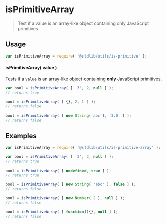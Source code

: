 # isPrimitiveArray

> Test if a value is an array-like object containing only JavaScript primitives.

<!-- <usage> -->

## Usage

``` javascript
var isPrimitiveArray = require( '@stdlib/utils/is-primitive' );
```

#### isPrimitiveArray( value )

Tests if a `value` is an array-like object containing __only__ JavaScript primitives.

``` javascript
var bool = isPrimitiveArray( [ '3', 2, null ] );
// returns true

bool = isPrimitiveArray( [ {}, 2, 1 ] );
// returns false

bool = isPrimitiveArray( [ new String('abc'), '3.0' ] );
// returns false
```

<!-- </usage> -->


<!-- <examples> -->

## Examples

``` javascript
var isPrimitiveArray = require( '@stdlib/utils/is-primitive-array' );

var bool = isPrimitiveArray( [ '3', 2, null ] );
// returns true

bool = isPrimitiveArray( [ undefined, true ] );
// returns true

bool = isPrimitiveArray( [ new String( 'abc' ), false ] );
// returns false

bool = isPrimitiveArray( [ new Number( 2 ), null ] );
// returns false

bool = isPrimitiveArray( [ function(){}, null ] );
// returns false
```

<!-- </examples> -->


<!-- <links> -->

<!-- </links> -->
